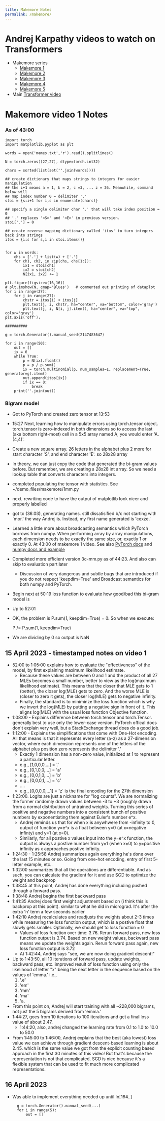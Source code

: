 ```yaml
---
title: Makemore Notes
permalink: /makemore/
---
```


# Andrej Karpathy videos to watch on Transformers
* Makemore series
	* [Makemore 1](https://www.youtube.com/watch?v=PaCmpygFfXo&)
	* [Makemore 2](https://www.youtube.com/watch?v=TCH_1BHY58I)
	* [Makemore 3](https://www.youtube.com/watch?v=P6sfmUTpUmc)
	* [Makemore 4](https://www.youtube.com/watch?v=q8SA3rM6ckI)
	* [Makemore 5](https://www.youtube.com/watch?v=t3YJ5hKiMQ0)
* Main [Transformer video](https://www.youtube.com/watch?v=kCc8FmEb1nY&)

# Makemore video 1 Notes

### As of 43:00 

	import torch
	import matplotlib.pyplot as plt
	
	words = open('names.txt','r').read().splitlines()
	
	N = torch.zeros((27,27), dtype=torch.int32)
	
	chars = sorted(list(set(''.join(words))))
	
	## create dictionary that maps strings to integers for easier manipulation
	## the i+1 means a = 1, b = 2, c =3, ... z = 26. Meanwhile, command below will
	## map index number 0 = delimiter '.'
	stoi = {s:i+1 for i,s in enumerate(chars)}
	
	## specify a single delimiter char '.' that will take index position = 0
	## '.' replaces '<S>' and '<E>' in previous version.
	stoi['.'] = 0
	
	## create reverse mapping dictionary called 'itos' to turn integers back into strings
	itos = {i:s for s,i in stoi.items()}
	
	
	for w in words:
		chs = ['.'] + list(w) + ['.']
		for ch1, ch2, in zip(chs, chs[1:]):
			ix1 = stoi[ch1]
			ix2 = stoi[ch2]
			N[ix1, ix2] += 1
	
	plt.figure(figsize=(16,16))
	# plt.imshow(N, cmap='Blues')	# commented out printing of dataplot
	for i in range(27):
		for j in range(27):
			chstr = itos[i] + itos[j]
			plt.text(j, i, chstr, ha="center", va="bottom", color='gray')
			plt.text(j, i, N[i, j].item(), ha="center", va="top", color='gray')
	plt.axis('off');
	
	##########
	
	g = torch.Generator().manual_seed(2147483647)
	
	for i in range(50):
		out = []
		ix = 0
		while True:
			p = N[ix].float()
			p = p / p.sum()
			ix = torch.multinomial(p, num_samples=1, replacement=True, generator=g).item()
			out.append(itos[ix])
			if ix == 0:
				break
		print(''.join(out))
	
### Bigram model
* Got to PyTorch and created zero tensor at 13:53
* 15:27 Next, learning how to manipulate errors using torch.tensor object. torch.tensor is zero-indexed in both dimensions so to access the last (aka bottom right-most) cell in a 5x5 array named A, you would enter 'A.(4,4)'.
* Create a new square array. 26 letters in the alphabet plus 2 more for start character 'S', and end character 'E'. so 28x28 array
* In theory, we can just copy the code that generated the bi-gram values before. But remember, we are creating a 28x28 int array. So we need a lookup table that converts characters into integers.
* completed populating the tensor with statistics. See ~/demo_files/makemore/1mm.py
* next, rewriting code to have the output of matplotlib look nicer and properly labelled
* got to (36:03), generating names. still dissatisified b/c not starting with 'mor.' the way Andrej is. Instead, my first name generated is 'cexze.'
* Learned a little more about broadcasting semantics which PyTorch borrows from numpy. When performing array by array manipulations, each dimension needs to be exactly the same size, or, exactly 1 or exactly 0. At 43:00 of makemore 1 video. See also [PyTorch docs](https://pytorch.org/docs/stable/notes/broadcasting.html) and [numpy docs and example](https://numpy.org/doc/stable/user/basics.broadcasting.html)
* Completed more efficient version 3c-mm.py as of 44:23. And also can skip to evaluation part later
	* Discussion of very dangerous and subtle bugs that are introduced if you do not respect 'keepdim=True' and Broadcast semantics for both numpy and PyTorch.
* Begin next at 50:19 loss function to evaluate how good/bad this bi-gram model is
* Up to 52:01
* OK, the problem is P.sum(1, keepdim=True) = 0. So when we execute:

	P /= P.sum(1, keepdim=True)

* We are dividing by 0 so output is NaN 

## 15 April 2023 - timestamped notes on video 1
* 52:00 to 1:05:00 explains how to evaluate the "effectiveness" of the model, by first explaining maximum likelihood estimate. 
	* Because these values are between 0 and 1 and the product of all 27 MLEs becomes a small number, better to view as the log(maximum likelihood estimate). This means that the closer that MLE gets to 1 (better), the closer log(MLE) gets to zero. And the worse MLE is (closer to zero it gets), the closer log(MLE) gets to negative infinity.
	* Finally, the standard is to miniminze the loss function which is why we invert the log(MLE) by putting a negative sign in front of it. This aligns log(MLE) with the usual loss function Objective function.
* 1:08:00 - Explains difference between torch.tensor and torch.Tensor. generally best to use only the lower-case version. PyTorch offical docs don't explain very well, but a StackExchange thread does do a good job.
* 1:12:00 - Explains the simplifications that come with One-Hot encoding. All that means is that it represents every letter (a-z) as a 27-dimension vector, where each dimension represents one of the letters of the alphabet plus position zero represents the delimiter '.'
	* Exactly 1 dimension has a non-zero value, initialized at 1 to represent a particular letter.
	* e.g., \[1,0,0,0,...] = '.'
	* e.g., \[0,1,0,0,...] = 'a'
	* e.g., \[0,0,1,0,...] = 'b'
	* e.g., \[0,0,0,1,...] = 'c'
	*  ....
	* e.g., \[0,0,0,0,...1] = 'z' is the final encoding for the 27th dimension
* 1:23:00. Logits are just a nickname for "log counts". We are normalizing the former randomly drawn values between -3 to +3 (roughly drawn from a normal distribution of untrained weights. Turning this series of positive and negative numbers into a consistent bunch of positive numbers by exponentiating them against Euler's number e^x. 
	* Andrej reminds us that for when x is anywhwere from -infinity to 0, output of function y=e^x is a float between y=0 (at x=negative infinty) and y=1 (at x=0).
	* Similarly, for all postive x values input into the y=e^x function, the output is always a postive number from y=1 (when x=0) to y=positive infinity as x approaches postive infinity.
* 1:24:30 - 1:25:58 Andrej summarizes again everything he's done over the last 15 minutes or so. Going from one-hot encoding, entry of first 5-letter example, etc..
* 1:32:00 summarizes that all the operations are differentiable. And as such, you can calculate the gradient for it and use SGD to optimize the weight and backprop 
* 1:38:45 at this point, Andrej has done everything including pushed through a forward pass. 
* 1:38:48 Andrej begins the first backward pass
* 1:41:35 Andrej does first weight adjustment based on (i think this is backprop at this point). similar to what he did in micrograd. It's after the extra 'h' term a few seconds earlier
* 1:42:10 Andrej recalculates and readjusts the weights about 2-3 times while measuring the loss function output, which is a postive float that slowly gets smaller. Optimally, we should get to loss function = 0
	* Values of loss function over time: 3.76. Rerun forward pass, new loss function output is 3.74. Based on new weight values, backward pass means we update the weights again. Rerun forward pass again, new loss function output is 3.72
	* At 1:42:44, Andrej says "see, we are now doing gradient descent!"
* Up to 1:43:50, all 10 iterations of forward pass, update weights, backward pass, etc. improved result of loss function using only the likelihood of letter "x" being the next letter in the sequence  based on the values of 'emma.' i.e., 
	1. '.e'
	1. 'em'
	1. 'mm'
	1. 'ma'
	1. 'a.
* From this point on, Andrej will start training with all ~228,000 bigrams, not just the 5 bigrams derived from 'emma.'
* 1:44:27, goes from 10 iterations to 100 iterations and get a final loss value of about 2.47.
	* 1:44:20, also, andrej changed the learning rate from 0.1 to 1.0 to 10.0 to 50.0
* From 1:45:00 to 1:46:00, Andrej explains that the best (aka lowest) loss value we can achieve through gradient descent-based learning is about 2.45. which is the same value we got from the explicit counting based approach in the first 30 minutes of this video! But that's because the representation is not that complicated. SGD is nice because it's a flexible system that can be used to fit much more complicated representations. 

## 16 April 2023
* Was able to implement everything needed up until In[164..]

		g = torch.Generator().manual_seed(...)
		for i in range(5):
			out = []
